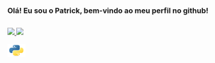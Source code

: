 ### Olá! Eu sou o Patrick, bem-vindo ao meu perfil no github!
  ##

 <div>
  <a href="https://github.com/Patrrickk">
  <img height="150em" src="https://github-readme-stats.vercel.app/api?username=Patrrickk&show_icons=true&theme=algolia&include_all_commits=true&count_private=true"/>
  <img height="150em" src="https://github-readme-stats.vercel.app/api/top-langs/?username=Patrrickk&layout=compact&langs_count=7&theme=algolia"/>
</div>
  
<div style="display: inline_block"><br>
  <img align="center" alt="Rafa-Js" height="30" width="40" src="https://raw.githubusercontent.com/devicons/devicon/master/icons/python/python-original.svg">
</div>
  
  ##
